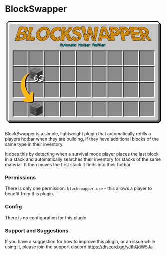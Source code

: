 # BlockSwapper

![blockswapper.png](blockswapper.png)

BlockSwapper is a simple, lightweight plugin that automatically refills a players hotbar when they are building, if they have additional blocks of the same type in their inventory.

It does this by detecting when a survival mode player places the last block in a stack and automatically searches their inventory for stacks of the same material. It then moves the first stack it finds into their hotbar.

### Permissions

There is only one permission: `blockswapper.use` - this allows a player to benefit from this plugin.

### Config

There is no configuration for this plugin.

### Support and Suggestions

If you have a suggestion for how to improve this plugin, or an issue while using it, please join the support discord https://discord.gg/yJthQdW5Ja
